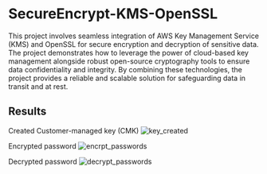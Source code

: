 # SecureEncrypt-KMS-OpenSSL

This project involves seamless integration of AWS Key Management Service (KMS) and OpenSSL for secure encryption and decryption of sensitive data. The project demonstrates how to leverage the power of cloud-based key management alongside robust open-source cryptography tools to ensure data confidentiality and integrity. By combining these technologies, the project provides a reliable and scalable solution for safeguarding data in transit and at rest.

## Results
Created Customer-managed key (CMK)
![key_created](https://github.com/ella-adeka/SecureEncrypt-KMS-OpenSSL/assets/70539937/17c69198-4a75-47bc-a258-d3e02fabbe1e)

Encrypted password
![encrpt_passwords](https://github.com/ella-adeka/SecureEncrypt-KMS-OpenSSL/assets/70539937/da2fb107-1587-4456-8b60-3b55822ee8f5)

Decrypted password
![decrypt_passwords](https://github.com/ella-adeka/SecureEncrypt-KMS-OpenSSL/assets/70539937/7849dd4f-9dc9-4c16-a34f-70cd4442fede)
